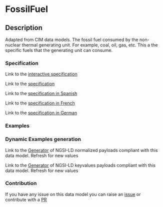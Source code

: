 # FossilFuel

## Description 

Adapted from CIM data models. The fossil fuel consumed by the non-nuclear thermal generating unit.   For example, coal, oil, gas, etc.   This a the specific fuels that the generating unit can consume.
### Specification

Link to the [interactive specification](https://swagger.lab.fiware.org/?url=https://smart-data-models.github.io/dataModel.EnergyCIM/FossilFuel/swagger.yaml)

Link to the [specification](https://smart-data-models.github.io/dataModel.EnergyCIM/FossilFuel/doc/spec.md)

Link to the [specification in Spanish](https://smart-data-models.github.io/dataModel.EnergyCIM/FossilFuel/doc/spec_ES.md)

Link to the [specification in French](https://smart-data-models.github.io/dataModel.EnergyCIM/FossilFuel/doc/spec_FR.md)

Link to the [specification in German](https://smart-data-models.github.io/dataModel.EnergyCIM/FossilFuel/doc/spec_DE.md)
### Examples
### Dynamic Examples generation

Link to the [Generator](https://smartdatamodels.org/extra/ngsi-ld_generator_v0.92.php?schemaUrl=https://raw.githubusercontent.com/smart-data-models/dataModel.EnergyCIM/master/FossilFuel/schema.json&email=info@smartdatamodels.org) of NGSI-LD normalized payloads compliant with this data model. Refresh for new values

Link to the [Generator](https://smartdatamodels.org/extra/ngsi-ld_generator_keyvalues_v0.92.php?schemaUrl=https://raw.githubusercontent.com/smart-data-models/dataModel.EnergyCIM/master/FossilFuel/schema.json&email=info@smartdatamodels.org) of NGSI-LD keyvalues payloads compliant with this data model. Refresh for new values
### Contribution

 If you have any issue on this data model you can raise an [issue](https://github.com/smart-data-models/dataModel.EnergyCIM/issues)  or contribute with a [PR](https://github.com/smart-data-models/dataModel.EnergyCIM/pulls)